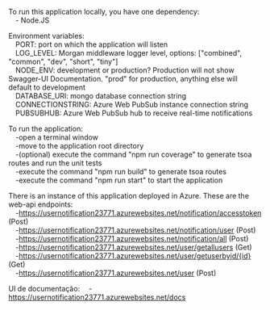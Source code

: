 To run this application locally, you have one dependency:<br />
&emsp;- Node.JS

Environment variables:<br />
&emsp;PORT: port on which the application will listen<br />
&emsp;LOG_LEVEL: Morgan middleware logger level, options: ["combined", "common", "dev", "short", "tiny"]<br />
&emsp;NODE_ENV: development or production? Production will not show Swagger-UI Documentation. "prod" for production, anything else will default to development<br />
&emsp;DATABASE_URI: mongo database connection string<br />
&emsp;CONNECTIONSTRING: Azure Web PubSub instance connection string<br />
&emsp;PUBSUBHUB: Azure Web PubSub hub to receive real-time notifications<p></p>
	<p></p>

To run the application: <br />
&emsp;-open a terminal window <br />
&emsp;-move to the application root directory <br />
&emsp;-(optional) execute the command "npm run coverage" to generate tsoa routes and run the unit tests<br />
&emsp;-execute the command "npm run build" to generate tsoa routes <br />
&emsp;-execute the command "npm run start" to start the application <p></p>
	<p></p>

There is an instance of this application deployed in Azure. These are the web-api endpoints:<br />
&emsp;-<a href="https://usernotification23771.azurewebsites.net/notification/accesstoken">https://usernotification23771.azurewebsites.net/notification/accesstoken</a> (Post)<br />
&emsp;-<a href="https://usernotification23771.azurewebsites.net/notification/user">https://usernotification23771.azurewebsites.net/notification/user</a> (Post)<br />
&emsp;-<a href="https://usernotification23771.azurewebsites.net/notification/all">https://usernotification23771.azurewebsites.net/notification/all</a> (Post)<br />
&emsp;-<a href="https://usernotification23771.azurewebsites.net/user/getallusers">https://usernotification23771.azurewebsites.net/user/getallusers</a> (Get)<br />
&emsp;-<a href="https://usernotification23771.azurewebsites.net/user/getuserbyid/{id}">https://usernotification23771.azurewebsites.net/user/getuserbyid/{id}</a> (Get)<br />
&emsp;-<a href="https://usernotification23771.azurewebsites.net/user">https://usernotification23771.azurewebsites.net/user</a> (Post)<p></p>
	<p></p>

UI de documentação:
&emsp;-<a href="https://usernotification23771.azurewebsites.net/docs">https://usernotification23771.azurewebsites.net/docs</a>



